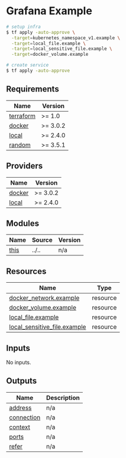# Grafana Example

```bash
# setup infra
$ tf apply -auto-approve \
  -target=kubernetes_namespace_v1.example \
  -target=local_file.example \
  -target=local_sensitive_file.example \
  -target=docker_volume.example

# create service
$ tf apply -auto-approve
```

<!-- BEGIN_TF_DOCS -->
## Requirements

| Name | Version |
|------|---------|
| <a name="requirement_terraform"></a> [terraform](#requirement\_terraform) | >= 1.0 |
| <a name="requirement_docker"></a> [docker](#requirement\_docker) | >= 3.0.2 |
| <a name="requirement_local"></a> [local](#requirement\_local) | >= 2.4.0 |
| <a name="requirement_random"></a> [random](#requirement\_random) | >= 3.5.1 |

## Providers

| Name | Version |
|------|---------|
| <a name="provider_docker"></a> [docker](#provider\_docker) | >= 3.0.2 |
| <a name="provider_local"></a> [local](#provider\_local) | >= 2.4.0 |

## Modules

| Name | Source | Version |
|------|--------|---------|
| <a name="module_this"></a> [this](#module\_this) | ../.. | n/a |

## Resources

| Name | Type |
|------|------|
| [docker_network.example](https://registry.terraform.io/providers/kreuzwerker/docker/latest/docs/resources/network) | resource |
| [docker_volume.example](https://registry.terraform.io/providers/kreuzwerker/docker/latest/docs/resources/volume) | resource |
| [local_file.example](https://registry.terraform.io/providers/hashicorp/local/latest/docs/resources/file) | resource |
| [local_sensitive_file.example](https://registry.terraform.io/providers/hashicorp/local/latest/docs/resources/sensitive_file) | resource |

## Inputs

No inputs.

## Outputs

| Name | Description |
|------|-------------|
| <a name="output_address"></a> [address](#output\_address) | n/a |
| <a name="output_connection"></a> [connection](#output\_connection) | n/a |
| <a name="output_context"></a> [context](#output\_context) | n/a |
| <a name="output_ports"></a> [ports](#output\_ports) | n/a |
| <a name="output_refer"></a> [refer](#output\_refer) | n/a |
<!-- END_TF_DOCS -->
